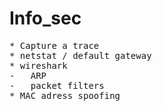 # Info_sec

<pre>
* Capture a trace
* netstat / default gateway
* wireshark
-   ARP 
-   packet filters
* MAC adress spoofing
  
</pre>
